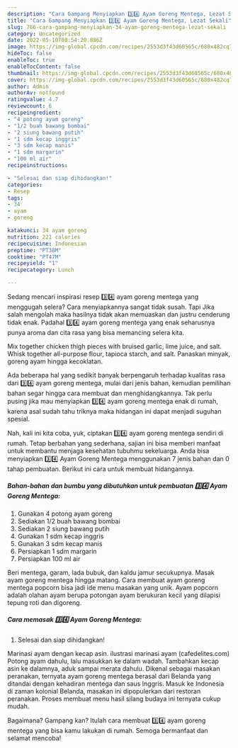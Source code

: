 ```yaml
---
description: "Cara Gampang Menyiapkan 3️⃣4️⃣ Ayam Goreng Mentega, Lezat Sekali"
title: "Cara Gampang Menyiapkan 3️⃣4️⃣ Ayam Goreng Mentega, Lezat Sekali"
slug: 766-cara-gampang-menyiapkan-34-ayam-goreng-mentega-lezat-sekali
category: Uncategorized
date: 2022-05-10T08:54:20.886Z
image: https://img-global.cpcdn.com/recipes/2553d3f43d60565c/680x482cq70/34-ayam-goreng-mentega-foto-resep-utama.jpg
hideToc: false
enableToc: true
enableTocContent: false
thumbnail: https://img-global.cpcdn.com/recipes/2553d3f43d60565c/680x482cq70/34-ayam-goreng-mentega-foto-resep-utama.jpg
cover: https://img-global.cpcdn.com/recipes/2553d3f43d60565c/680x482cq70/34-ayam-goreng-mentega-foto-resep-utama.jpg
author: Admin
authorAv: notfound
ratingvalue: 4.7
reviewcount: 6
recipeingredient:
- "4 potong ayam goreng"
- "1/2 buah bawang bombai"
- "2 siung bawang putih"
- "1 sdm kecap inggris"
- "3 sdm kecap manis"
- "1 sdm margarin"
- "100 ml air"
recipeinstructions:

- "Selesai dan siap dihidangkan!"
categories:
- Resep
tags:
- 34
- ayam
- goreng

katakunci: 34 ayam goreng 
nutrition: 221 calories
recipecuisine: Indonesian
preptime: "PT38M"
cooktime: "PT47M"
recipeyield: "1"
recipecategory: Lunch

---
```



Sedang mencari inspirasi resep 3️⃣4️⃣ ayam goreng mentega yang menggugah selera? Cara menyiapkannya sangat tidak susah. Tapi Jika salah mengolah maka hasilnya tidak akan memuaskan dan justru cenderung tidak enak. Padahal 3️⃣4️⃣ ayam goreng mentega yang enak seharusnya punya aroma dan cita rasa yang bisa memancing selera kita.


Mix together chicken thigh pieces with bruised garlic, lime juice, and salt. Whisk together all-purpose flour, tapioca starch, and salt. Panaskan minyak, goreng ayam hingga kecoklatan.

Ada beberapa hal yang sedikit banyak berpengaruh terhadap kualitas rasa dari 3️⃣4️⃣ ayam goreng mentega, mulai dari jenis bahan, kemudian pemilihan bahan segar hingga cara membuat dan menghidangkannya. Tak perlu pusing jika mau menyiapkan 3️⃣4️⃣ ayam goreng mentega enak di rumah, karena asal sudah tahu triknya maka hidangan ini dapat menjadi suguhan spesial.


Nah, kali ini kita coba, yuk, ciptakan 3️⃣4️⃣ ayam goreng mentega sendiri di rumah. Tetap berbahan yang sederhana, sajian ini bisa memberi manfaat untuk membantu menjaga kesehatan tubuhmu sekeluarga. Anda bisa menyiapkan 3️⃣4️⃣ Ayam Goreng Mentega menggunakan 7 jenis bahan dan 0 tahap pembuatan. Berikut ini cara untuk membuat hidangannya.

<!--inarticleads1-->

##### Bahan-bahan dan bumbu yang dibutuhkan untuk pembuatan 3️⃣4️⃣ Ayam Goreng Mentega:

1. Gunakan 4 potong ayam goreng
1. Sediakan 1/2 buah bawang bombai
1. Sediakan 2 siung bawang putih
1. Gunakan 1 sdm kecap inggris
1. Gunakan 3 sdm kecap manis
1. Persiapkan 1 sdm margarin
1. Persiapkan 100 ml air


Beri mentega, garam, lada bubuk, dan kaldu jamur secukupnya. Masak ayam goreng mentega hingga matang. Cara membuat ayam goreng mentega popcorn bisa jadi ide menu masakan yang unik. Ayam popcorn adalah olahan ayam berupa potongan ayam berukuran kecil yang dilapisi tepung roti dan digoreng. 

<!--inarticleads2-->

##### Cara memasak 3️⃣4️⃣ Ayam Goreng Mentega:


1. Selesai dan siap dihidangkan!

Marinasi ayam dengan kecap asin. ilustrasi marinasi ayam (cafedelites.com) Potong ayam dahulu, lalu masukkan ke dalam wadah. Tambahkan kecap asin ke dalamnya, aduk sampai merata dahulu. Dikenal sebagai masakan peranakan, ternyata ayam goreng mentega berasal dari Belanda yang ditandai dengan kehadiran mentega dan saus Inggris. Masuk ke Indonesia di zaman kolonial Belanda, masakan ini dipopulerkan dari restoran peranakan. Proses membuat menu hasil silang budaya ini ternyata cukup mudah. 

Bagaimana? Gampang kan? Itulah cara membuat 3️⃣4️⃣ ayam goreng mentega yang bisa kamu lakukan di rumah. Semoga bermanfaat dan selamat mencoba!
